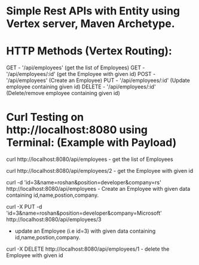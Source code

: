 # Simple Rest APIs with Entity using Vertex server, Maven Archetype.

# HTTP Methods (Vertex Routing):

  GET     -   '/api/employees'      (get the list of Employees)
  GET     -   '/api/employees/:id'  (get the Employee with given id)
  POST    -   '/api/employees'      (Create an Employee)
  PUT     -   '/api/employees/:id'  (Update employee containing given id)
  DELETE  -   '/api/employees/:id'  (Delete/remove employee containing given id)


# Curl Testing on http://localhost:8080 using Terminal: (Example with Payload)

   curl http://localhost:8080/api/employees
     - get the list of Employees
      
   curl http://localhost:8080/api/employees/2
    - get the Employee with given id

   curl -d 'id=3&name=roshan&position=developer&company=rs' http://localhost:8080/api/employees
    - Create an Employee with given data containing id,name,postion,company.
    
   curl -X PUT -d 'id=3&name=roshan&position=developer&company=Microsoft' http://localhost:8080/api/employees/3
   - update an Employee (i.e id=3) with given data containing id,name,postion,company.
   
   curl -X DELETE http://localhost:8080/api/employees/1
    - delete the Employee with given id
    

